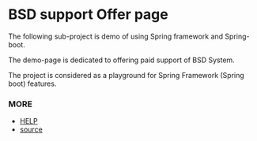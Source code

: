 # BSD support Offer page

The following sub-project is demo of using Spring framework and Spring-boot.

The demo-page is dedicated to offering paid support of BSD System.

The project is considered as a playground for Spring Framework (Spring boot) features.

### MORE
* [HELP](HELP.md)
* [source](src)